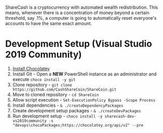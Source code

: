 ShareCash is a cryptocurrency with automated wealth redistribution.  This means, whenever there is a concentration of money beyond a certain threshold, say .1%, a computer is going to automatically reset everyone's accounts to have the same exact amount.


# Development Setup (Visual Studio 2019 Community)
1. [Install Chocolatey](https://chocolatey.org/install)
2. Install Git - Open a **NEW** PowerShell instance as an administrator and execute `choco install -y git`
3. Clone repository - `git clone https://github.com/CashShareCoin/ShareCoin.git`
4. Move to cloned repository - `cd ShareCoin`
5. Allow script execution - `Set-ExecutionPolicy Bypass -Scope Process`
5. Install dependencies - `& ./createDependencyPackages`
5. Create development setup packages - `& ./createDevPackages`
6. Run development setup - `choco install -y sharecash-dev-vs2019community -s "devops\chocoPackages;https://chocolatey.org/api/v2" --pre`
